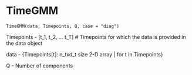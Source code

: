 # TimeGMM

`TimeGMM(data, Timepoints, Q, case = "diag")`


Timepoints - [t_1, t_2, ... t_T] # Timepoints for which the data is provided in the data object 


data - {Timepoints[t]: n_txd_t size 2-D array | for t in Timepoints}


Q - Number of components
